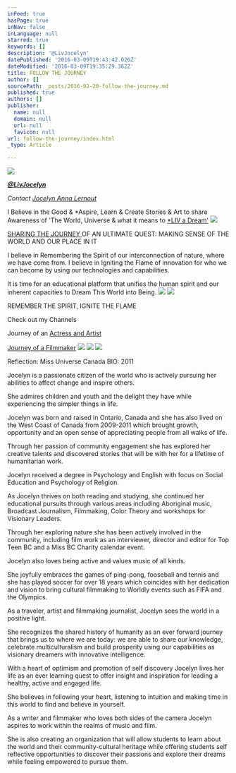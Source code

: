 ```yaml
---
inFeed: true
hasPage: true
inNav: false
inLanguage: null
starred: true
keywords: []
description: '@LivJocelyn'
datePublished: '2016-03-09T19:43:42.026Z'
dateModified: '2016-03-09T19:35:29.362Z'
title: FOLLOW THE JOURNEY
author: []
sourcePath: _posts/2016-02-20-follow-the-journey.md
published: true
authors: []
publisher:
  name: null
  domain: null
  url: null
  favicon: null
url: follow-the-journey/index.html
_type: Article

---
```

![](https://s3-us-west-2.amazonaws.com/the-grid-img/p/5a0945b4922c855e41182ccc30002815410812a3.jpg)

**_[@LivJocelyn][0]_**

_Contact [Jocelyn Anna Lernout][1]_

I Believe in the Good & \*Aspire, Learn & Create Stories & Art to share Awareness of 'The World, Universe & what it means to [\*LIV a Dream'][1]
![](https://s3-us-west-2.amazonaws.com/the-grid-img/p/d08903e8db0d0f9c12c0f6b88bb5346e664515c3.jpg)

[SHARING THE JOURNEY ][2]OF AN ULTIMATE QUEST: MAKING SENSE OF THE WORLD AND OUR PLACE IN IT

I believe in Remembering the Spirit of our
interconnection of nature, where we have come from.  I believe in Igniting
the Flame of innovation for who we can become by using our technologies and
capabilities.

It is time for an
educational platform that unifies the human spirit and our inherent capacities
to Dream This World into Being.
![](https://s3-us-west-2.amazonaws.com/the-grid-img/p/2ba7f72a94dd68f38d42b8d1648954d8b58d2bb9.jpg)
![](https://s3-us-west-2.amazonaws.com/the-grid-img/p/fdfb2801c6bc8f8c0396bea0481d8aca87bde492.jpg)

REMEMBER THE SPIRIT, IGNITE THE FLAME

Check out my Channels

Journey of an [Actress and Artist][3]

[Journey of a Filmmaker][4]
![](https://s3-us-west-2.amazonaws.com/the-grid-img/p/1ba5f6b19f848ce3b480529fd07a83bb2b8e5fc3.jpg)
![](https://s3-us-west-2.amazonaws.com/the-grid-img/p/ecbacd5a5da120693455ff08786a9b7402059923.jpg)
![](https://the-grid-user-content.s3-us-west-2.amazonaws.com/5d9eff4a-61e7-43e2-8430-d3dc5c5f4357.png)

Reflection: Miss Universe Canada BIO: 2011

Jocelyn
is a passionate citizen of the world who is actively pursuing her abilities to
affect change and inspire others.

She
admires children and youth and the delight they have while experiencing the
simpler things in life.

Jocelyn
was born and raised in Ontario, Canada and she has also lived on the West Coast of Canada from 2009-2011 which brought growth, opportunity
and an open sense of appreciating people from all walks of life.

Through
her passion of community engagement she has explored her creative talents and
discovered stories that will be with her for a lifetime of humanitarian work.

Jocelyn received a degree in Psychology and
English with focus on Social Education and Psychology of Religion.

As Jocelyn thrives on both reading and
studying, she continued her educational pursuits through various areas
including Aboriginal music, Broadcast Journalism, Filmmaking, Color Theory and
workshops for Visionary Leaders.

Through
her exploring nature she has been actively involved in the community, including
film work as an interviewer, director and editor for Top Teen BC and a Miss BC
Charity calendar event.

Jocelyn
also loves being active and values music of all kinds. 

She joyfully
embraces the games of ping-pong, fooseball and tennis and she has played soccer
for over 18 years which coincides with her dedication and vision to bring cultural
filmmaking to Worldly events such as FIFA and the Olympics.

As a
traveler, artist and filmmaking journalist, Jocelyn sees the world in a
positive light.

She recognizes the
shared history of humanity as an ever forward journey that brings us to where
we are today: we are able to share our knowledge, celebrate multiculturalism
and build prosperity using our capabilities as visionary dreamers with innovative intelligence.

With a
heart of optimism and promotion of self discovery Jocelyn lives her life as an
ever learning quest to offer insight and inspiration for leading a healthy,
active and engaged life.

She believes in
following your heart, listening to intuition and making time in this world to
find and believe in yourself. 

As a
writer and filmmaker who loves both sides of the camera Jocelyn aspires to work
within the realms of music and film.

She
is also creating an organization that will allow students to learn about the
world and their community-cultural heritage while offering students self
reflective opportunities to discover their passions and explore their dreams
while feeling empowered to pursue them.

[0]: https://twitter.com/LivJocelyn?lang=en
[1]: https://about.me/cultureme
[2]: http://theworlduniverseandadream.blogspot.ca/search?updated-min=2010-01-01T00:00:00-08:00&updated-max=2011-01-01T00:00:00-08:00&max-results=2
[3]: https://www.youtube.com/channel/UCSX8M_s77394G-ESy9HMHuA
[4]: https://www.youtube.com/channel/UCYCg5dk1Cuz73svys5MlBDg